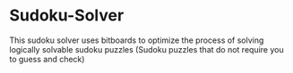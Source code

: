 # Sudoku-Solver
This sudoku solver uses bitboards to optimize the process of solving logically solvable sudoku puzzles
(Sudoku puzzles that do not require you to guess and check)
